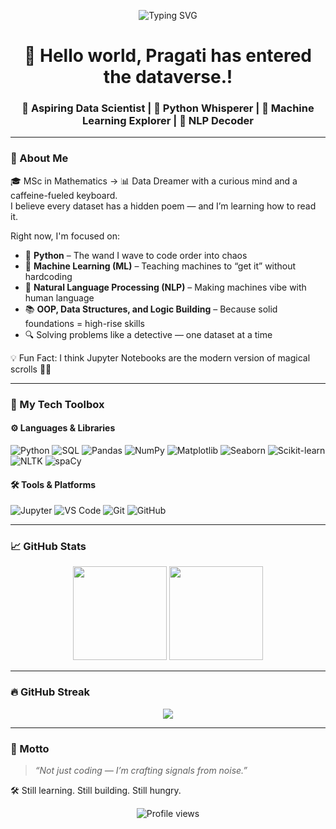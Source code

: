 <p align="center">
  <img src="https://readme-typing-svg.herokuapp.com?font=Fira+Code&duration=3000&pause=1000&center=true&vCenter=true&width=435&lines=👩‍💻+Yo+Internet+Meet+Pragati;🧠+Teaching+Machines+to+Think;💬+Giving+Code+the+Gift+of+Gab;🚀+Projects+in+Progress,+Skills+Leveling+Up!" alt="Typing SVG" />
</p>

<h1 align="center">🧬 Hello world, Pragati has entered the dataverse.!</h1>
<h3 align="center">🌈 Aspiring Data Scientist | 🐍 Python Whisperer | 🤖 Machine Learning Explorer | 💬 NLP Decoder</h3>

---

### 🌟 About Me

🎓 MSc in Mathematics → 📊 Data Dreamer with a curious mind and a caffeine-fueled keyboard.  
I believe every dataset has a hidden poem — and I’m learning how to read it.  

Right now, I'm focused on:

- 🐍 **Python** – The wand I wave to code order into chaos  
- 🧠 **Machine Learning (ML)** – Teaching machines to “get it” without hardcoding  
- 💬 **Natural Language Processing (NLP)** – Making machines vibe with human language  
- 📚 **OOP, Data Structures, and Logic Building** – Because solid foundations = high-rise skills  
- 🔍 Solving problems like a detective — one dataset at a time  

💡 Fun Fact: I think Jupyter Notebooks are the modern version of magical scrolls 🧙‍♀️

---

### 🧰 My Tech Toolbox

#### ⚙️ Languages & Libraries

![Python](https://img.shields.io/badge/-Python-3776AB?style=flat&logo=python&logoColor=white)
![SQL](https://img.shields.io/badge/-SQL-4479A1?style=flat&logo=sqlite&logoColor=white)
![Pandas](https://img.shields.io/badge/-Pandas-150458?style=flat&logo=pandas&logoColor=white)
![NumPy](https://img.shields.io/badge/-NumPy-013243?style=flat&logo=numpy&logoColor=white)
![Matplotlib](https://img.shields.io/badge/-Matplotlib-000000?style=flat&logo=matplotlib&logoColor=white)
![Seaborn](https://img.shields.io/badge/-Seaborn-005571?style=flat&logo=seaborn&logoColor=white)
![Scikit-learn](https://img.shields.io/badge/-Scikit--learn-F7931E?style=flat&logo=scikit-learn&logoColor=white)
![NLTK](https://img.shields.io/badge/-NLTK-76B900?style=flat&logo=nltk&logoColor=white)
![spaCy](https://img.shields.io/badge/-spaCy-0088CC?style=flat&logo=spacy&logoColor=white)

#### 🛠️ Tools & Platforms

![Jupyter](https://img.shields.io/badge/-Jupyter-F37626?style=flat&logo=jupyter&logoColor=white)
![VS Code](https://img.shields.io/badge/-VS%20Code-007ACC?style=flat&logo=visual-studio-code&logoColor=white)
![Git](https://img.shields.io/badge/-Git-F05032?style=flat&logo=git&logoColor=white)
![GitHub](https://img.shields.io/badge/-GitHub-181717?style=flat&logo=github&logoColor=white)


---

### 📈 GitHub Stats

<p align="center">
  <img height="150" src="https://github-readme-stats.vercel.app/api?username=prA-G&show_icons=true&theme=tokyonight"/>
  <img height="150" src="https://github-readme-stats.vercel.app/api/top-langs/?username=prA-G&layout=compact&theme=tokyonight"/>
</p>

---

### 🔥 GitHub Streak

<p align="center">
  <img src="https://streak-stats.demolab.com?user=prA-G&theme=radical"/>
</p>

---

### 🎯 Motto

> _“Not just coding — I’m crafting signals from noise.”_

🛠️ Still learning. Still building. Still hungry.

<p align="center">
  <img src="https://komarev.com/ghpvc/?username=prA-G&color=blue" alt="Profile views"/>
</p>

